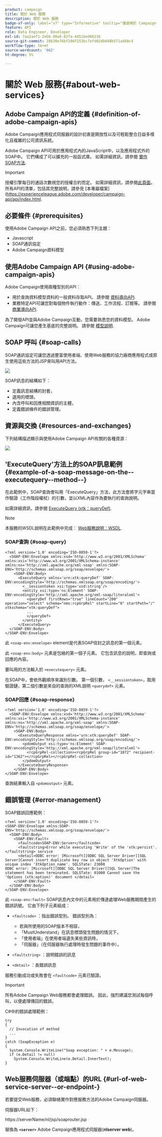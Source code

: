 ```yaml
---
product: campaign
title: 關於 Web 服務
description: 關於 Web 服務
badge-v7-only: label="v7" type="Informative" tooltip="僅適用於 Campaign Classic v7"
feature: API
role: Data Engineer, Developer
exl-id: 7aa2aef1-2eb6-48a6-82fa-4451bed66216
source-git-commit: 28638e76bf286f253bc7efd02db848b571ad88c4
workflow-type: tm+mt
source-wordcount: '662'
ht-degree: 5%

---
```


# 關於 Web 服務{#about-web-services}

## Adobe Campaign API的定義 {#definition-of-adobe-campaign-apis}

Adobe Campaign應用程式伺服器的設計初衷是開放性以及可輕鬆整合日益多樣化且複雜的公司資訊系統。

Adobe Campaign API可用於應用程式內的JavaScript中，以及應用程式外的SOAP中。 它們構成了可以擴充的一般函式庫。 如需詳細資訊，請參閱 [實作SOAP方法](../../configuration/using/implementing-soap-methods.md).

>[!IMPORTANT]
>
>授權引擎每日的通話次數視您的授權合約而定。 如需詳細資訊，請參閱[此頁面](https://helpx.adobe.com/tw/legal/product-descriptions/adobe-campaign-classic---product-description.html)。\
>所有API的清單，包括其完整說明，請參見 [本專屬檔案](https://experienceleague.adobe.com/developer/campaign-api/api/index.html.

## 必要條件 {#prerequisites}

使用Adobe Campaign API之前，您必須熟悉下列主題：

* Javascript
* SOAP通訊協定
* Adobe Campaign資料模型

## 使用Adobe Campaign API {#using-adobe-campaign-apis}

Adobe Campaign使用兩種型別的API：

* 用於查詢資料模型資料的一般資料存取API。 請參閱 [資料導向API](../../configuration/using/data-oriented-apis.md).
* 業務特定API可讓您對每個物件執行動作：傳送、工作流程、訂閱等。 請參閱 [商業導向API](../../configuration/using/business-oriented-apis.md).

為了開發API並與Adobe Campaign互動，您需要熟悉您的資料模型。 Adobe Campaign可讓您產生基底的完整說明。 請參閱 [模型說明](../../configuration/using/data-oriented-apis.md#description-of-the-model).

## SOAP 呼叫 {#soap-calls}

SOAP通訊協定可讓您透過豐富使用者端、使用Web服務的協力廠商應用程式或原生使用這些方法的JSP來叫用API方法。

![](assets/s_ncs_configuration_architecture.png)

SOAP訊息的結構如下：

* 定義訊息結構的封套，
* 選用的標頭，
* 內含呼叫和回應相關資訊的主體，
* 定義錯誤條件的錯誤管理。

## 資源與交換 {#resources-and-exchanges}

下列結構描述顯示與使用Adobe Campaign API有關的各種資源：

![](assets/s_ncs_integration_webservices_schema_pres.png)

## &#39;ExecuteQuery&#39;方法上的SOAP訊息範例 {#example-of-a-soap-message-on-the--executequery--method--}

在此範例中，SOAP查詢會叫用「ExecuteQuery」方法，此方法會將字元字串當作驗證（工作階段權杖）的引數，並以XML內容作為要執行的查詢說明。

如需詳細資訊，請參閱 [ExecuteQuery (xtk：queryDef)](../../configuration/using/data-oriented-apis.md#executequery--xtk-querydef-).

>[!NOTE]
>
>本服務的WSDL說明在此範例中完成： [Web服務說明：WSDL](../../configuration/using/web-service-calls.md#web-service-description--wsdl).

### SOAP查詢 {#soap-query}

```
<?xml version='1.0' encoding='ISO-8859-1'?>
  <SOAP-ENV:Envelope xmlns:xsd='http://www.w3.org/2001/XMLSchema' xmlns:xsi='http://www.w3.org/2001/XMLSchema-instance' xmlns:ns='http://xml.apache.org/xml-soap' xmlns:SOAP-ENV='http://schemas.xmlsoap.org/soap/envelope/'>
    <SOAP-ENV:Body>
      <ExecuteQuery xmlns='urn:xtk:queryDef' SOAP-ENV:encodingStyle='http://schemas.xmlsoap.org/soap/encoding/'>
        <__sessiontoken xsi:type='xsd:string'/>
        <entity xsi:type='ns:Element' SOAP-ENV:encodingStyle='http://xml.apache.org/xml-soap/literalxml'>
          <queryDef firstRows="true" lineCount="200" operation="select" schema="nms:rcpGrpRel" startLine="0" startPath="/" xtkschema="xtk:queryDef">
          ...
          </queryDef>
        </entity>
      </ExecuteQuery>
  </SOAP-ENV:Body>
</SOAP-ENV:Envelope>
```

此 `<soap-env:envelope>` element是代表SOAP信封之訊息的第一個元素。

此 `<soap-env:body>` 元素是包絡的第一個子元素。 它包含訊息的說明，即查詢或回應的內容。

要叫用的方法輸入於 `<executequery>` 元素。

在SOAP中，會依外觀順序來識別引數。 第一個引數， `<__sessiontoken>`，取用驗證鏈，第二個引數是來自的查詢的XML說明 `<querydef>` 元素。

### SOAP回應 {#soap-response}

```
<?xml version='1.0' encoding='ISO-8859-1'?>
  <SOAP-ENV:Envelope xmlns:xsd='http://www.w3.org/2001/XMLSchema' xmlns:xsi='http://www.w3.org/2001/XMLSchema-instance' xmlns:ns='http://xml.apache.org/xml-soap' xmlns:SOAP-ENV='http://schemas.xmlsoap.org/soap/envelope/'>
    <SOAP-ENV:Body>
      <ExecuteQueryResponse xmlns='urn:xtk:queryDef' SOAP-ENV:encodingStyle='http://schemas.xmlsoap.org/soap/encoding/'>
        <pdomOutput xsi:type='ns:Element' SOAP-ENV:encodingStyle='http://xml.apache.org/xml-soap/literalxml'>
          <rcpGrpRel-collection><rcpGrpRel group-id="1872" recipient-id="1362"></rcpGrpRel></rcpGrpRel-collection>
        </pdomOutput>
      </ExecuteQueryResponse>
    </SOAP-ENV:Body>
</SOAP-ENV:Envelope>
```

查詢結果輸入自 `<pdomoutput>` 元素。

## 錯誤管理 {#error-management}

SOAP錯誤回應範例：

```
<?xml version='1.0' encoding='ISO-8859-1'?>
<SOAP-ENV:Envelope xmlns:SOAP-ENV='http://schemas.xmlsoap.org/soap/envelope/'>
  <SOAP-ENV:Body>
    <SOAP-ENV:Fault>
      <faultcode>SOAP-ENV:Server</faultcode>
      <faultstring>Error while executing 'Write' of the 'xtk:persist'.</faultstring> service
      <detail>ODBC error: [Microsoft][ODBC SQL Server Driver][SQL Server]Cannot insert duplicate key row in object 'XtkOption' with unique index 'XtkOption_name'. SQLSTate: 23000
ODBC error: [Microsoft][ODBC SQL Server Driver][SQL Server]The statement has been terminated. SQLSTate: 01000 Cannot save the 'Options (xtk:option)' document </detail>
    </SOAP-ENV:Fault>
  </SOAP-ENV:Body>
</SOAP-ENV:Envelope>
```

此 `<soap-env:fault>` SOAP訊息內文中的元素用於傳達處理Web服務期間產生的錯誤訊號。 它由下列子元素組成：

* `<faultcode>` ：指出錯誤型別。 錯誤型別為：

   * 若與所使用的SOAP版本不相容，
   * 「MustUnderstand」在訊息標頭發生問題的情況下，
   * 「使用者端」在使用者端遺失某些資訊時，
   * 「伺服器」（在伺服器執行處理時發生問題的事件中）。

* `<faultstring>` ：說明錯誤的訊息
* `<detail>` ：長錯誤訊息

服務引動成功或失敗會在 `<faultcode>` 元素已驗證。

>[!IMPORTANT]
>
>所有Adobe Campaign Web服務都會處理錯誤。 因此，強烈建議您測試每個呼叫，以便處理傳回的錯誤。

C#中的錯誤處理範例：

```
try 
{
  // Invocation of method
  ...
}
catch (SoapException e)
{
  System.Console.WriteLine("Soap exception: " + e.Message);        
  if (e.Detail != null)
    System.Console.WriteLine(e.Detail.InnerText);
}
```

## Web服務伺服器（或端點）的URL {#url-of-web-service-server--or-endpoint-}

若要提交Web服務，必須聯絡實作對應服務方法的Adobe Campaign伺服器。

伺服器URL如下：

https://serverName/nl/jsp/soaprouter.jsp

替換為 **`<server>`** Adobe Campaign應用程式伺服器(**nlserver web**)。
